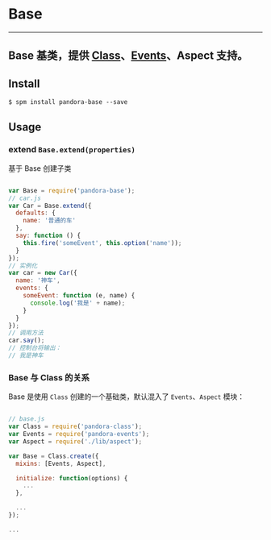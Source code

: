 # Base

---
  Base 基类，提供 [Class](http://10.5.121.139:3001/package/pandora-class)、[Events](http://10.5.121.139:3001/package/pandora-events)、Aspect 支持。
---


## Install

```
$ spm install pandora-base --save
```

## Usage


### extend `Base.extend(properties)`

基于 Base 创建子类

```js

var Base = require('pandora-base');
// car.js
var Car = Base.extend({
  defaults: {
    name: '普通的车'
  },
  say: function () {
    this.fire('someEvent', this.option('name'));
  }
});
// 实例化
var car = new Car({
  name: '神车',
  events: {
    someEvent: function (e, name) {
      console.log('我是' + name);
    }
  }
});
// 调用方法
car.say();
// 控制台将输出：
// 我是神车
```

### Base 与 Class 的关系

Base 是使用 `Class` 创建的一个基础类，默认混入了  `Events`、`Aspect` 模块：

```js

// base.js
var Class = require('pandora-class');
var Events = require('pandora-events');
var Aspect = require('./lib/aspect');

var Base = Class.create({
  mixins: [Events, Aspect],

  initialize: function(options) {
    ...
  },

  ...
});

...

```

